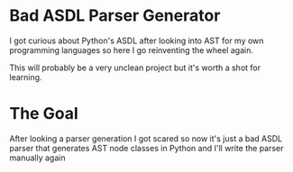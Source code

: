 # Bad ASDL Parser Generator
I got curious about Python's ASDL after looking into AST for my own programming languages so here I go reinventing the wheel again.

This will probably be a very unclean project but it's worth a shot for learning.

# The Goal
After looking a parser generation I got scared so now it's just a bad ASDL parser that generates AST node classes in Python and I'll write the parser manually again
